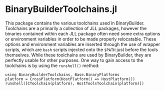 # BinaryBuilderToolchains.jl

This package contains the various toolchains used in BinaryBuilder.
Toolchains are a primarily a collection of JLL packages, however the binaries contained within each JLL package often need some extra options or environment variables in order to be made properly relocatable.
These options and environment variables are inserted through the use of wrapper scripts, which are `bash` scripts injected onto the `$PATH` just before the tools themselves.
While these toolchains are used by BinaryBuilder, they are perfectly usable for other purposes.
One way to gain access to the toolchains is by using the `runshell()` method:

```
using BinaryBuilderToolchains, Base.BinaryPlatforms
platform = CrossPlatform(HostPlatform() => HostPlatform())
runshell([CToolchain(platform), HostToolsToolchain(platform)])
```
